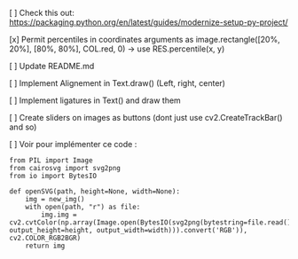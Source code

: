 [ ] Check this out: https://packaging.python.org/en/latest/guides/modernize-setup-py-project/

[x] Permit percentiles in coordinates arguments as image.rectangle([20%, 20%], [80%, 80%], COL.red, 0) -> use RES.percentile(x, y)

[ ] Update README.md

[ ] Implement Alignement in Text.draw() (Left, right, center)

[ ] Implement ligatures in Text() and draw them

[ ] Create sliders on images as buttons (dont just use cv2.CreateTrackBar() and so)

[ ] Voir pour implémenter ce code :
```
from PIL import Image
from cairosvg import svg2png
from io import BytesIO

def openSVG(path, height=None, width=None):
    img = new_img()
    with open(path, "r") as file:
        img.img = cv2.cvtColor(np.array(Image.open(BytesIO(svg2png(bytestring=file.read(), output_height=height, output_width=width))).convert('RGB')), cv2.COLOR_RGB2BGR)
    return img
```